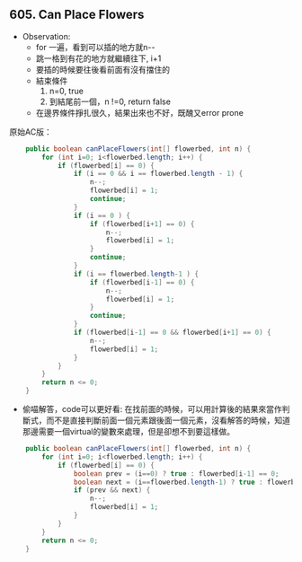## 605. Can Place Flowers

* Observation:
  * for 一遍，看到可以插的地方就n--
  * 跳一格到有花的地方就繼續往下, i+1
  * 要插的時候要往後看前面有沒有擋住的
  * 結束條件
    1. n=0, true
    2. 到結尾前一個，n !=0, return false
  * 在邊界條件掙扎很久，結果出來也不好，既醜又error prone

原始AC版：

```java
    public boolean canPlaceFlowers(int[] flowerbed, int n) {
        for (int i=0; i<flowerbed.length; i++) {
            if (flowerbed[i] == 0) {
                if (i == 0 && i == flowerbed.length - 1) {
                    n--;
                    flowerbed[i] = 1;
                    continue;
                }
                if (i == 0 ) {
                    if (flowerbed[i+1] == 0) {
                        n--;
                        flowerbed[i] = 1;
                    }
                    continue;
                }
                if (i == flowerbed.length-1 ) {
                    if (flowerbed[i-1] == 0) {
                        n--;
                        flowerbed[i] = 1;
                    }
                    continue;
                }
                if (flowerbed[i-1] == 0 && flowerbed[i+1] == 0) {
                    n--;
                    flowerbed[i] = 1;
                }
            }
        }
        return n <= 0;
    }
```

* 偷喵解答，code可以更好看: 在找前面的時候，可以用計算後的結果來當作判斷式，而不是直接判斷前面一個元素跟後面一個元素，沒看解答的時候，知道那邊需要一個virtual的變數來處理，但是卻想不到要這樣做。

```java
    public boolean canPlaceFlowers(int[] flowerbed, int n) {
        for (int i=0; i<flowerbed.length; i++) {
            if (flowerbed[i] == 0) {
                boolean prev = (i==0) ? true : flowerbed[i-1] == 0;
                boolean next = (i==flowerbed.length-1) ? true : flowerbed[i+1] == 0;
                if (prev && next) {
                    n--;
                    flowerbed[i] = 1;
                }
            }
        }
        return n <= 0;
    }
```